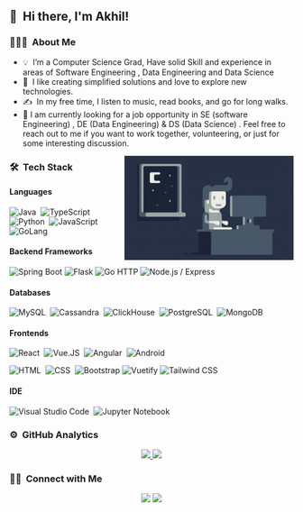 ## 👋  &nbsp;Hi there, I'm Akhil! 
 

### 👨🏻‍💻 &nbsp;About Me


- 💡 &nbsp;I’m a Computer Science Grad, Have solid Skill and experience in areas of Software Engineering , Data Engineering and Data Science
- 🌱 &nbsp;I like creating simplified solutions and love to explore new technologies.
- ✍️ &nbsp;In my free time, I listen to music, read books, and go for long walks. 
- 💬&nbsp;I am currently looking for a job opportunity in SE (software Engineering) , DE (Data Engineering)  & DS (Data Science) . Feel free to reach out to me if you want to work together, volunteering, or just for some interesting discussion.


<img alt="Night Coding" src="https://raw.githubusercontent.com/AVS1508/AVS1508/master/assets/Night-Coding.gif" align="right"/>

### 🛠 &nbsp;Tech Stack

#### Languages
![Java](https://img.shields.io/badge/-Java-333333?style=flat&logo=openjdk&logoColor=FFA518)&nbsp;
![TypeScript](https://img.shields.io/badge/-TypeScript-05122A?style=flat&logo=typescript)&nbsp;
![Python](https://img.shields.io/badge/-Python-333333?style=flat&logo=python)&nbsp;
![JavaScript](https://img.shields.io/badge/-JavaScript-05122A?style=flat&logo=javascript)&nbsp;
![GoLang](https://img.shields.io/badge/-Golang-05122A?style=flat&logo=Go)&nbsp;

#### Backend Frameworks
![Spring Boot](https://img.shields.io/badge/-Spring_Boot-333333?style=flat&logo=spring-boot&logoColor=6DB33F)
![Flask](https://img.shields.io/badge/-Flask-333333?style=flat&logo=flask&logoColor=white)
![Go HTTP](https://img.shields.io/badge/-Go_HTTP-333333?style=flat&logo=go&logoColor=00ADD8)
![Node.js / Express](https://img.shields.io/badge/-Node.js_/_Express-333333?style=flat&logo=node.js&logoColor=339933)


#### Databases
![MySQL](https://shields.io/badge/MySQL-lightgrey?logo=mysql&style=plastic&logoColor=white&labelColor=blue)&nbsp;
![Cassandra](https://shields.io/badge/Cassandra-lightgrey?logo=apachecassandra&style=plastic&logoColor=white&labelColor=blue)&nbsp;
![ClickHouse](https://shields.io/badge/ClickHouse-lightgrey?logo=clickhouse&style=plastic&logoColor=white&labelColor=blue)&nbsp;
![PostgreSQL](https://img.shields.io/badge/-PostgreSQL-333333?style=flat&logo=PostgreSQL)&nbsp;
![MongoDB](https://img.shields.io/badge/-MongoDB-333333?style=flat&logo=MongoDB)&nbsp;

#### Frontends
![React](https://img.shields.io/badge/-React-05122A?style=flat&logo=react)&nbsp;
![Vue.JS](https://img.shields.io/badge/-Vue.JS-05122A?style=flat&logo=vue.js)&nbsp;
![Angular](https://img.shields.io/badge/-Angular-05122A?style=flat&logo=angular)&nbsp;
![Android](https://img.shields.io/badge/-Android-05122A?style=flat&logo=android)&nbsp;


![HTML](https://img.shields.io/badge/-HTML-333333?style=flat&logo=HTML5)&nbsp;
![CSS](https://img.shields.io/badge/-CSS-333333?style=flat&logo=CSS3&logoColor=1572B6)&nbsp;
![Bootstrap](https://img.shields.io/badge/-Bootstrap-333333?style=flat&logo=bootstrap&logoColor=563D7C)
![Vuetify](https://img.shields.io/badge/-Vuetify-333333?style=flat&logo=vuetify&logoColor=563D7C)
![Tailwind CSS](https://img.shields.io/badge/-Tailwind_CSS-333333?style=flat&logo=tailwind-css&logoColor=563D7C)

#### IDE
![Visual Studio Code](https://img.shields.io/badge/-Visual%20Studio%20Code-05122A?style=flat&logo=visual-studio-code&logoColor=007ACC)&nbsp;
![Jupyter Notebook](https://img.shields.io/badge/-JupyterNotebook-333333?style=flat&logo=Jupyter)&nbsp;


### ⚙️ &nbsp;GitHub Analytics

<p align="center">
<a href="https://github.com/AVS1508">
  <img height="180em" src="https://github-readme-stats-eight-theta.vercel.app/api?username=surapuramakhil&show_icons=true&theme=dracula&include_all_commits=true&count_private=true" />
  <img height="180em" src="https://github-readme-stats-eight-theta.vercel.app/api/top-langs/?username=surapuramakhil&layout=compact&exclude_lang=java+r&theme=vue-dark" />
</a>
</p>

### 🤝🏻 &nbsp;Connect with Me

<p align="center">
<a href="https://www.linkedin.com/in/surapuramakhil"><img src="https://img.shields.io/badge/-Akhil%20Surapuram-0077B5?style=flat-square&logo=Linkedin&logoColor=white"/></a>
<a href="mailto:surapuramakhil@gmail.com"><img src="https://img.shields.io/badge/-Email me-D14836?style=flat-square&logo=Gmail&logoColor=white"/></a>
</p>
